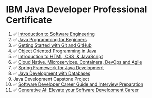 # IBM Java Developer Professional Certificate

1. ✅ [Introduction to Software Engineering](https://www.coursera.org/account/accomplishments/verify/A00BQVKQIEJV)
2. ✅ [Java Programming for Beginners](https://www.coursera.org/account/accomplishments/verify/CUUNFTHHX9HG)
3. ✅ [Getting Started with Git and GitHub](https://www.coursera.org/account/accomplishments/verify/6UGAOXTYDZOV)
4. ✅ [Object Oriented Programming in Java](https://www.coursera.org/account/accomplishments/verify/E465O0FCO140)
5. ✅ [Introduction to HTML, CSS, & JavaScript](https://www.coursera.org/account/accomplishments/verify/RAMJGZXG0T9A)
6. ✅ [Cloud Native, Microservices, Containers, DevOps and Agile](https://www.coursera.org/account/accomplishments/verify/5KDWWUHAEWTX)
7. ✅ [Spring Framework for Java Development](https://www.coursera.org/account/accomplishments/verify/OG926RLMN605)
8. ✅ [Java Development with Databases](https://www.coursera.org/account/accomplishments/verify/4WHGZPNRHUV1)
9. Java Development Capstone Project
10. ✅ [Software Developer Career Guide and Interview Preparation](https://www.coursera.org/account/accomplishments/verify/29NCLYHX4I9U)
11. ✅ [Generative AI: Elevate your Software Development Career](https://www.coursera.org/account/accomplishments/verify/6OPOJIEYZ1K3)